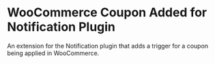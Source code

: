 # WooCommerce Coupon Added for Notification Plugin

An extension for the Notification plugin that adds a trigger for a coupon being applied in WooCommerce.

